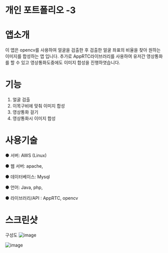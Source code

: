 
# 개인 포트폴리오 -3

# 앱소개
이 앱은 opencv를 사용하여 얼굴을 검출한 후 검출한 얼굴 좌표의 비율을 찾아 원하는 이미지를 합성하는 앱 입니다. 추가로 AppRTC라이브러리를 사용하여 유저간 영상통화를 할 수 있고 영상통화도중에도 이미지 합성을 진행하엿습니다.

# 기능
1. 얼굴 검출
2. 이목구비에 맞춰 이미지 합성
3. 영상통화 걸기
4. 영상통화시 이미지 합성



# 사용기술

● 서버: AWS (Linux)

● 웹 서버: apache,

● 데이터베이스: Mysql

● 언어: Java, php, 

● 라이브러리/API : AppRTC, opencv


# 스크린샷
구성도
![image](https://user-images.githubusercontent.com/57000871/96368846-5d68a000-1191-11eb-8549-21c858357b5a.png)



![image](https://user-images.githubusercontent.com/57000871/96368740-981e0880-1190-11eb-9b0c-9e87a51f918a.png)


